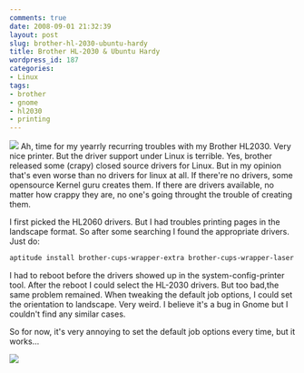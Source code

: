 ```yaml
---
comments: true
date: 2008-09-01 21:32:39
layout: post
slug: brother-hl-2030-ubuntu-hardy
title: Brother HL-2030 & Ubuntu Hardy
wordpress_id: 187
categories:
- Linux
tags:
- brother
- gnome
- hl2030
- printing
---
```


![](/images/uploads/2008/09/brother-hl2030-300x300.jpg)
Ah, time for my yearrly recurring troubles with my Brother HL2030. Very nice printer. But the driver support under Linux is terrible. Yes, brother released some (crapy) closed source drivers for Linux. But in my opinion that's even worse than no drivers for linux at all. If there're no drivers, some opensource Kernel guru creates them. If there are drivers available, no matter how crappy they are, no one's going throught the trouble of creating them.

I first picked the HL2060 drivers. But I had troubles printing pages in the landscape format. So after some searching I found the appropriate drivers. Just do:

``` bash
aptitude install brother-cups-wrapper-extra brother-cups-wrapper-laser
```


I had to reboot before the drivers showed up in the system-config-printer tool. After the reboot I could select the HL-2030 drivers. But too bad,the same problem remained. When tweaking the default job options, I could set the orientation to landscape. Very weird. I believe it's a bug in Gnome but I couldn't find any similar cases.

So for now, it's very annoying to set the default job options every time, but it works...


[![](/images/uploads/2008/09/brother_hl2030-300x243.png)](/images/uploads/2008/09/brother_hl2030.png)
